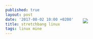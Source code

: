 ```yaml
---
published: true
layout: post
date: '2017-08-02 10:00 +0200'
title: stretchbang linux
tags: linux mine
---
```

<a href="/stretchbang"><img src="{{site.baseurl}}/media/stretchBangLogo.png" style="max-width:1347px; position:relative; left:50%; transform:translate(-50%, 0%); margin-top: -70px; margin-bottom: -170px"></a>
